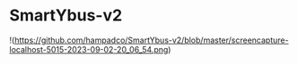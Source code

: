 # SmartYbus-v2
!(https://github.com/hampadco/SmartYbus-v2/blob/master/screencapture-localhost-5015-2023-09-02-20_06_54.png)
